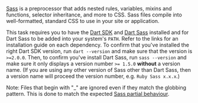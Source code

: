 [Sass](http://sass-lang.com) is a preprocessor that adds nested rules, variables, mixins and functions, selector inheritance, and more to CSS. Sass files compile into well-formatted, standard CSS to use in your site or application.

This task requires you to have the [Dart SDK](https://www.dartlang.org/tools/sdk) and [Dart Sass](http://sass-lang.com/install) installed and for Dart Sass to be added into your system's `PATH`. Refer to the links for an installation guide on each dependency. To confirm that you've installed the right Dart SDK version, run `dart --version` and make sure that the version is `>=2.0.0`. Then, to confirm you've install Dart Sass, run `sass --version` and make sure it only displays a version number `>= 1.5.0` **without** a version name. (If you are using any other version of Sass other than Dart Sass, then a version name will proceed the version number, e.g. `Ruby Sass x.x.x`.)

Note: Files that begin with "_" are ignored even if they match the globbing pattern. This is done to match the expected [Sass partial behaviour](http://sass-lang.com/documentation/file.SASS_REFERENCE.html#partials).
